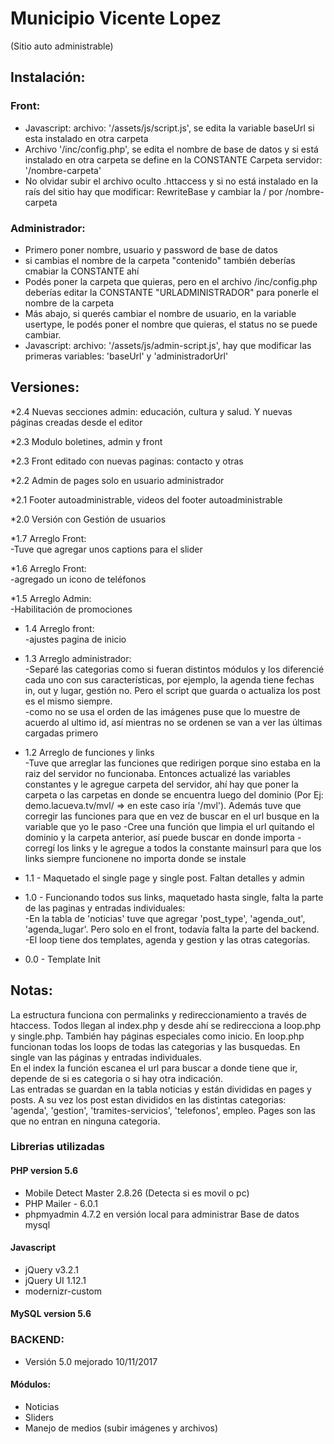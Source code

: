 # Municipio Vicente Lopez
(Sitio auto administrable)

## Instalación:
### Front:
* Javascript: archivo: '/assets/js/script.js', se edita la variable baseUrl si esta instalado en otra carpeta
* Archivo '/inc/config.php', se edita el nombre de base de datos y si está instalado en otra carpeta se define en la CONSTANTE Carpeta servidor: '/nombre-carpeta'
* No olvidar subir el archivo oculto .httaccess y si no está instalado en la raís del sitio hay que modificar: RewriteBase y cambiar la / por /nombre-carpeta

### Administrador:
* Primero poner nombre, usuario y password de base de datos
* si cambias el nombre de la carpeta "contenido" también deberías cmabiar la CONSTANTE ahí
* Podés poner la carpeta que quieras, pero en el archivo /inc/config.php deberías editar la CONSTANTE "URLADMINISTRADOR" para ponerle el nombre de la carpeta  
* Más abajo, si querés cambiar el nombre de usuario, en la variable usertype, le podés poner el nombre que quieras, el status no se puede cambiar.  
* Javascript: archivo: '/assets/js/admin-script.js', hay que modificar las primeras variables: 'baseUrl' y 'administradorUrl'  


## Versiones:
*2.4 Nuevas secciones admin: educación, cultura y salud. Y nuevas páginas creadas desde el editor

*2.3 Modulo boletines, admin y front  

*2.3 Front editado con nuevas paginas: contacto y otras  

*2.2 Admin de pages solo en usuario administrador  

*2.1 Footer autoadministrable, videos del footer autoadministrable  

*2.0 Versión con Gestión de usuarios

*1.7 Arreglo Front:  
-Tuve que agregar unos captions para el slider

*1.6 Arreglo Front:  
-agregado un icono de teléfonos  

*1.5 Arreglo Admin:  
-Habilitación de promociones  

* 1.4 Arreglo front:  
-ajustes pagina de inicio  

* 1.3 Arreglo administrador:  
-Separé las categorias como si fueran distintos módulos y los diferencié cada uno con sus características, por ejemplo, la agenda tiene fechas in, out y lugar, gestión no. Pero el script que guarda o actualiza los post es el mismo siempre.  
-como no se usa el orden de las imágenes puse que lo muestre de acuerdo al ultimo id, así mientras no se ordenen se van a ver las últimas cargadas primero  
* 1.2 Arreglo de funciones y links  
-Tuve que arreglar las funciones que redirigen porque sino estaba en la raiz del servidor no funcionaba. Entonces actualizé las variables constantes y le agregue carpeta del servidor, ahí hay que poner la carpeta o las carpetas en donde se encuentra luego del dominio (Por Ej: demo.lacueva.tv/mvl/ => en este caso iría '/mvl'). Además tuve que corregir las funciones para que en vez de buscar en el url busque en la variable que yo le paso
-Cree una función que limpia el url quitando el dominio y la carpeta anterior, así puede buscar en donde importa
-corregí los links y le agregue a todos la constante mainsurl para que los links siempre funcionene no importa donde se instale

* 1.1 - Maquetado el single page y single post. Faltan detalles y admin

* 1.0 - Funcionando todos sus links, maquetado hasta single, falta la parte de las paginas y entradas individuales:  
-En la tabla de 'noticias' tuve que agregar 'post_type', 'agenda_out', 'agenda_lugar'. Pero solo en el front, todavía falta la parte del backend.  
-El loop tiene dos templates, agenda y gestion y las otras categorías.  

* 0.0 - Template Init

## Notas:
La estructura funciona con permalinks y redireccionamiento a través de htaccess.
Todos llegan al index.php y desde ahí se redirecciona a loop.php y single.php. También hay páginas especiales como inicio. En loop.php funcionan todas los loops de todas las categorias y las busquedas. En single van las páginas y entradas individuales.  
En el index la función escanea el url para buscar a donde tiene que ir, depende de si es categoria o si hay otra indicación.  
Las entradas se guardan en la tabla noticias y están divididas en pages y posts. A su vez los post estan divididos en las distintas categorias: 'agenda', 'gestion', 'tramites-servicios', 'telefonos', empleo. Pages son las que no entran en ninguna categoria.  

### Librerias utilizadas

#### PHP version 5.6
* Mobile Detect Master 2.8.26 (Detecta si es movil o pc)
* PHP Mailer - 6.0.1
* phpmyadmin 4.7.2 en versión local para administrar Base de datos mysql

#### Javascript
* jQuery v3.2.1
* jQuery UI 1.12.1
* modernizr-custom

#### MySQL version 5.6


### BACKEND:
* Versión 5.0 mejorado 10/11/2017

#### Módulos:
* Noticias
* Sliders
* Manejo de medios (subir imágenes y archivos)
